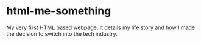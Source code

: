 # html-me-something

My very first HTML based webpage. It details my life story and how I made the decision to switch into the tech industry. 
